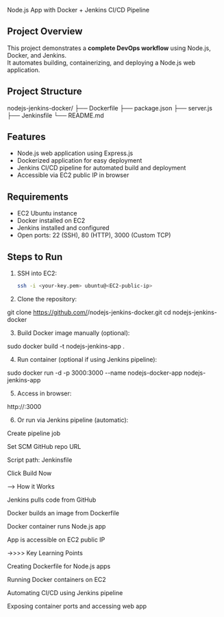 Node.js App with Docker + Jenkins CI/CD Pipeline

## Project Overview
This project demonstrates a **complete DevOps workflow** using Node.js, Docker, and Jenkins.  
It automates building, containerizing, and deploying a Node.js web application.

## Project Structure

nodejs-jenkins-docker/
├── Dockerfile 
├── package.json 
├── server.js 
├── Jenkinsfile 
└── README.md


## Features
- Node.js web application using Express.js  
- Dockerized application for easy deployment  
- Jenkins CI/CD pipeline for automated build and deployment  
- Accessible via EC2 public IP in browser  

## Requirements
- EC2 Ubuntu instance  
- Docker installed on EC2  
- Jenkins installed and configured  
- Open ports: 22 (SSH), 80 (HTTP), 3000 (Custom TCP)  

## Steps to Run
1. SSH into EC2:
   ```bash
   ssh -i <your-key.pem> ubuntu@<EC2-public-ip>

2. Clone the repository:

git clone https://github.com/<your-username>/nodejs-jenkins-docker.git
cd nodejs-jenkins-docker


3. Build Docker image manually (optional):

sudo docker build -t nodejs-jenkins-app .


4. Run container (optional if using Jenkins pipeline):

sudo docker run -d -p 3000:3000 --name nodejs-docker-app nodejs-jenkins-app


5. Access in browser:

http://<EC2-public-ip>:3000


6. Or run via Jenkins pipeline (automatic):

Create pipeline job

Set SCM GitHub repo URL

Script path: Jenkinsfile

Click Build Now



--> How it Works

Jenkins pulls code from GitHub

Docker builds an image from Dockerfile

Docker container runs Node.js app

App is accessible on EC2 public IP


->>>> Key Learning Points

Creating Dockerfile for Node.js apps

Running Docker containers on EC2

Automating CI/CD using Jenkins pipeline

Exposing container ports and accessing web app



